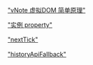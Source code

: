 　　["vNote 虚拟DOM 简单原理"](siyuan://blocks/20211112170105-qv8vl3t)

　　["实例 property"](siyuan://blocks/20211119153828-zdx4m0j)

　　["nextTick"](siyuan://blocks/20211208105639-t7xcpge)

　　["historyApiFallback"](siyuan://blocks/20211208112923-926o2p1)
